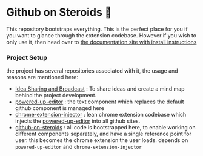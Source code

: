 # Github on Steroids :pill:

This repository bootstraps everything. This is the perfect place for you if you want to glance through 
the extension codebase. However if you wish to only use it, then head over to [the documentation site with install instructions](https://github-on-steroids.github.io/)

### Project Setup
the project has several repositories associated with it, the usage and reasons are mentioned here:
- [Idea Sharing and Broadcast](https://github.com/github-on-steroids/github-on-steroids.github.io) : To share ideas and create a mind map behind the project development.
- [powered-up-editor](https://github.com/github-on-steroids/powered-up-editor) : the text component which replaces the default github component is managed here
- [chrome-extension-injector](https://github.com/github-on-steroids/chrome-extension-injector) : lean chrome extension codebase which injects the [powered-up-editor](https://github.com/github-on-steroids/powered-up-editor) into all github sites.
- [github-on-steroids](https://github.com/github-on-steroids/github-on-steroids) : all code is bootstrapped here, to enable working on different components separately, and have a single reference point for user. this becomes the chrome extension the user loads. depends on `powered-up-editor` and `chrome-extension-injector`